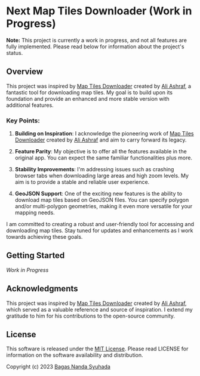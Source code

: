 # Next Map Tiles Downloader (Work in Progress)

**Note:** This project is currently a work in progress, and not all features are fully implemented. Please read below
for information about the project's status.

## Overview

This project was inspired by [Map Tiles Downloader](https://github.com/AliFlux/MapTilesDownloader) created by [
Ali Ashraf](https://github.com/AliFlux), a fantastic tool for downloading map tiles. My goal is to build upon its
foundation and provide an enhanced and more stable version with additional features.

### Key Points:

1. **Building on Inspiration**: I acknowledge the pioneering work
   of [Map Tiles Downloader](https://github.com/AliFlux/MapTilesDownloader) created by [
   Ali Ashraf](https://github.com/AliFlux) and aim to carry forward its legacy.

2. **Feature Parity**: My objective is to offer all the features available in the original app. You can expect the same
   familiar functionalities plus more.

3. **Stability Improvements**: I'm addressing issues such as crashing browser tabs when downloading large areas and high
   zoom levels. My aim is to provide a stable and reliable user experience.

4. **GeoJSON Support**: One of the exciting new features is the ability to download map tiles based on GeoJSON files.
   You can specify polygon and/or multi-polygon geometries, making it even more versatile for your mapping needs.

I am committed to creating a robust and user-friendly tool for accessing and downloading map tiles. Stay tuned for
updates and enhancements as I work towards achieving these goals.

## Getting Started

_Work in Progress_

## Acknowledgments

This project was inspired by [Map Tiles Downloader](https://github.com/AliFlux/MapTilesDownloader) created by [
Ali Ashraf](https://github.com/AliFlux), which served as a valuable reference and source of inspiration. I extend my
gratitude to him for his contributions to the open-source community.

## License

This software is released under the [MIT License](LICENSE). Please read LICENSE for information on the
software availability and distribution.

Copyright (c) 2023 [Bagas Nanda Syuhada](https://github.com/BagasNS)
